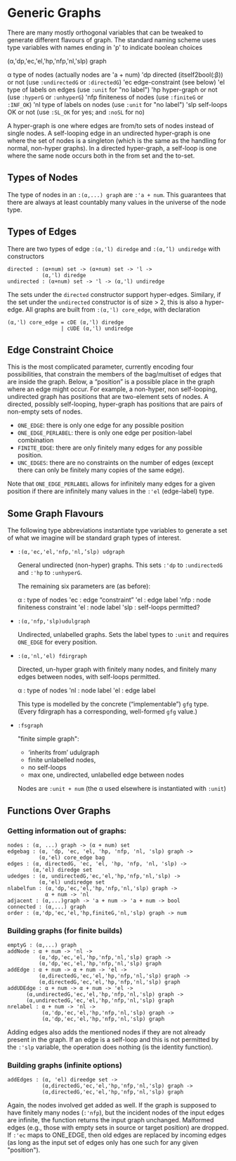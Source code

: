 # Generic Graphs

There are many mostly orthogonal variables that can be tweaked to generate different flavours of graph. The standard naming scheme uses type variables with names ending in 'p' to indicate boolean choices

(α,'dp,'ec,'el,'hp,'nfp,'nl,'slp) graph

   α     type of nodes (actually nodes are 'a + num)
   'dp   directed (itself2bool(:β)) or not
           (use `:undirectedG` or `:directedG`)
   'ec   edge-constraint (see below)
   'el   type of labels on edges (use `:unit` for "no label")
   'hp    hyper-graph or not (use `:hyperG` or `:unhyperG`)
   'nfp  finiteness of nodes (use `:finiteG` or `:INF_OK`)
   'nl   type of labels on nodes (use `:unit` for "no label")
   'slp  self-loops OK or not (use `:SL_OK` for yes; and `:noSL` for no)

A hyper-graph is one where edges are from/to sets of nodes instead of
single nodes. A self-looping edge in an undirected hyper-graph is one
where the set of nodes is a singleton (which is the same as the
handling for normal, non-hyper graphs). In a directed hyper-graph, a
self-loop is one where the same node occurs both in the from set and
the to-set.

## Types of Nodes

The type of nodes in an `:(α,...) graph` are `:'a + num`. This
guarantees that there are always at least countably many values in the
universe of the node type.

## Types of Edges

There are two types of edge `:(α,'l) diredge` and `:(α,’l) undiredge` with constructors

    directed : (α+num) set -> (α+num) set -> 'l ->
               (α,'l) diredge
    undirected : (α+num) set -> 'l -> (α,'l) undiredge

The sets under the `directed` constructor support hyper-edges.
Similary, if the set under the `undirected` constructor is of size >
2, this is also a hyper-edge. All graphs are built from `:(α,'l)
core_edge`, with declaration

    (α,'l) core_edge = cDE (α,'l) diredge
                     | cUDE (α,'l) undiredge

## Edge Constraint Choice

This is the most complicated parameter, currently encoding four
possibilities, that constrain the members of the bag/multiset of edges
that are inside the graph. Below, a “position” is a possible place in
the graph where an edge might occur. For example, a non-hyper, non
self-looping, undirected graph has positions that are two-element sets
of nodes. A directed, possibly self-looping, hyper-graph has positions
that are pairs of non-empty sets of nodes.

   - `ONE_EDGE`: there is only one edge for any possible position
   - `ONE_EDGE_PERLABEL`: there is only one edge per position-label combination
   - `FINITE_EDGE`: there are only finitely many edges for any possible position.
   - `UNC_EDGES`: there are no constraints on the number of edges (except there can only be finitely many copies of the same edge).

Note that `ONE_EDGE_PERLABEL` allows for infinitely many edges for a given position if there are infinitely many values in the `:'el` (edge-label) type.

## Some Graph Flavours

The following type abbreviations instantiate type variables to generate a set of what we imagine will be standard graph types of interest.

-   `:(α,'ec,'el,'nfp,'nl,’slp) udgraph`

    General undirected (non-hyper) graphs. This sets `:'dp` to `:undirectedG` and `:'hp` to `:unhyperG`.

    The remaining six parameters are (as before):

    α    : type of nodes
    'ec  : edge “constraint”
    'el  : edge label
    'nfp : node finiteness constraint
    'el  : node label
    'slp : self-loops permitted?

-   `:(α,'nfp,'slp)udulgraph`

    Undirected, unlabelled graphs.
    Sets the label types to `:unit` and requires `ONE_EDGE` for every position.

-   `:(α,'nl,'el) fdirgraph`

    Directed, un-hyper graph with finitely many nodes, and finitely many
    edges between nodes, with self-loops permitted.

    α   : type of nodes
    'nl : node label
    'el : edge label

    This type is modelled by the concrete (“implementable”) `gfg` type.
    (Every fdirgraph has a corresponding, well-formed `gfg` value.)

-   `:fsgraph`

    "finite simple graph":
     - ‘inherits from’ udulgraph
     - finite unlabelled nodes,
     - no self-loops
     - max one, undirected, unlabelled edge between nodes

    Nodes are `:unit + num` (the α used elsewhere is instantiated with `:unit`)

## Functions Over Graphs

### Getting information out of graphs:

    nodes : (α, ...) graph -> (α + num) set
    edgebag : (α, 'dp, 'ec, 'el, 'hp, 'nfp, 'nl, 'slp) graph ->
              (α,'el) core_edge bag
    edges : (α, directedG, 'ec, 'el, 'hp, 'nfp, 'nl, 'slp) ->
            (α,'el) diredge set
    udedges : (α, undirectedG,'ec,'el,'hp,'nfp,'nl,'slp) ->
              (α,'el) undiredge set
    nlabelfun : (α,'dp,'ec,'el,'hp,'nfp,'nl,'slp) graph ->
                α + num -> 'nl
    adjacent : (α,...)graph -> 'a + num -> 'a + num -> bool
    connected : (α,...) graph
    order : (α,'dp,'ec,'el,'hp,finiteG,'nl,'slp) graph -> num

### Building graphs (for finite builds)

    emptyG : (α,...) graph
    addNode : α + num -> 'nl ->
              (α,'dp,'ec,'el,'hp,'nfp,'nl,'slp) graph ->
              (α,'dp,'ec,'el,'hp,'nfp,'nl,'slp) graph
    addEdge : α + num -> α + num -> 'el ->
              (α,directedG,'ec,'el,'hp,'nfp,'nl,'slp) graph ->
              (α,directedG,'ec,'el,'hp,'nfp,'nl,'slp) graph
    addUDEdge : α + num -> α + num -> 'el ->
          (α,undirectedG,'ec,'el,'hp,'nfp,'nl,'slp) graph ->
          (α,undirectedG,'ec,'el,'hp,'nfp,'nl,'slp) graph
    nrelabel : α + num -> 'nl ->
               (α,'dp,'ec,'el,'hp,'nfp,'nl,'slp) graph ->
               (α,'dp,'ec,'el,'hp,'nfp,'nl,'slp) graph

Adding edges also adds the mentioned nodes if they are not already
present in the graph. If an edge is a self-loop and this is not
permitted by the `:'slp` variable, the operation does nothing (is the
identity function).

### Building graphs (infinite options)

    addEdges : (α, 'el) direedge set ->
               (α,directedG,'ec,'el,'hp,'nfp,'nl,'slp) graph ->
               (α,directedG,'ec,'el,'hp,'nfp,'nl,'slp) graph

Again, the nodes involved get added as well. If the graph is supposed
to have finitely many nodes (`:'nfp`), but the incident nodes of the
input edges are infinite, the function returns the input graph
unchanged. Malformed edges (e.g., those with empty sets in source or
target position) are dropped. If `:'ec` maps to ONE_EDGE, then old
edges are replaced by incoming edges (as long as the input set of
edges only has one such for any given "position").
